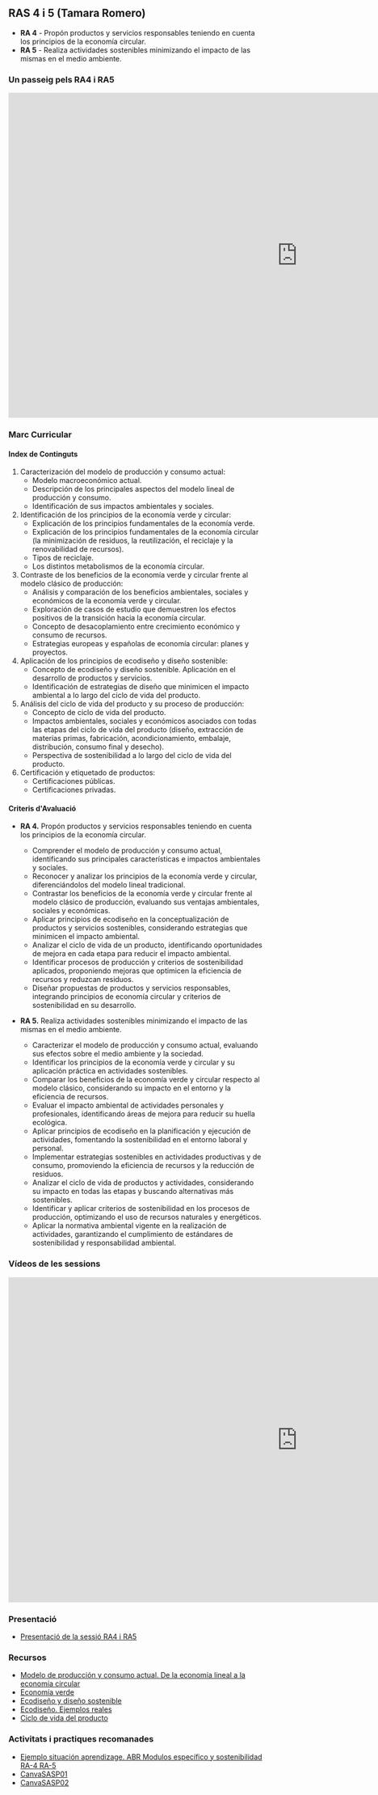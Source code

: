 
## RAS 4 i 5 (Tamara Romero)

* **RA 4** - Propón productos y servicios responsables teniendo en cuenta los principios de la economía circular.
* **RA 5** - Realiza actividades sostenibles minimizando el impacto de las mismas en el medio ambiente.

### Un passeig pels RA4 i RA5

<iframe width="1143" height="643" src="https://www.youtube.com/embed/U1exEtZDnKs" title="Tamara 1minuto" frameborder="0" allow="accelerometer; autoplay; clipboard-write; encrypted-media; gyroscope; picture-in-picture; web-share" referrerpolicy="strict-origin-when-cross-origin" allowfullscreen></iframe>

### Marc Curricular

#### Index de Continguts

1. Caracterización del modelo de producción y consumo actual:
    * Modelo macroeconómico actual.
    * Descripción de los principales aspectos del modelo lineal de producción y consumo.
    * Identificación de sus impactos ambientales y sociales.
2. Identificación de los principios de la economía verde y circular:
    * Explicación de los principios fundamentales de la economía verde.
    * Explicación de los principios fundamentales de la economía circular (la minimización de residuos, la reutilización, el reciclaje y la renovabilidad de recursos).
    * Tipos de reciclaje.
    * Los distintos metabolismos de la economía circular.
3. Contraste de los beneficios de la economía verde y circular frente al modelo clásico de producción:
    * Análisis y comparación de los beneficios ambientales, sociales y económicos de la economía verde y circular.
    * Exploración de casos de estudio que demuestren los efectos positivos de la transición hacia la economía circular.
    * Concepto de desacoplamiento entre crecimiento económico y consumo de recursos.
    * Estrategias europeas y españolas de economía circular: planes y proyectos.
4. Aplicación de los principios de ecodiseño y diseño sostenible:
    * Concepto de ecodiseño y diseño sostenible. Aplicación en el desarrollo de productos y servicios.
    * Identificación de estrategias de diseño que minimicen el impacto ambiental a lo largo del ciclo de vida del producto.
5. Análisis del ciclo de vida del producto y su proceso de producción:
    * Concepto de ciclo de vida del producto.
    * Impactos ambientales, sociales y económicos asociados con todas las etapas del ciclo de vida del producto (diseño, extracción de materias primas, fabricación, acondicionamiento, embalaje, distribución, consumo final y desecho).
    * Perspectiva de sostenibilidad a lo largo del ciclo de vida del producto.
6. Certificación y etiquetado de productos:
    * Certificaciones públicas.
    * Certificaciones privadas.

#### Criteris d'Avaluació

* **RA 4.** Propón productos y servicios responsables teniendo en cuenta los principios de la economía circular.
    * Comprender el modelo de producción y consumo actual, identificando sus principales características e impactos ambientales y sociales.
    * Reconocer y analizar los principios de la economía verde y circular, diferenciándolos del modelo lineal tradicional.
    * Contrastar los beneficios de la economía verde y circular frente al modelo clásico de producción, evaluando sus ventajas ambientales, sociales y económicas.
    * Aplicar principios de ecodiseño en la conceptualización de productos y servicios sostenibles, considerando estrategias que minimicen el impacto ambiental.
    * Analizar el ciclo de vida de un producto, identificando oportunidades de mejora en cada etapa para reducir el impacto ambiental.
    * Identificar procesos de producción y criterios de sostenibilidad aplicados, proponiendo mejoras que optimicen la eficiencia de recursos y reduzcan residuos.
    * Diseñar propuestas de productos y servicios responsables, integrando principios de economía circular y criterios de sostenibilidad en su desarrollo.

* **RA 5.** Realiza actividades sostenibles minimizando el impacto de las mismas en el medio ambiente.
    * Caracterizar el modelo de producción y consumo actual, evaluando sus efectos sobre el medio ambiente y la sociedad.
    * Identificar los principios de la economía verde y circular y su aplicación práctica en actividades sostenibles.
    * Comparar los beneficios de la economía verde y circular respecto al modelo clásico, considerando su impacto en el entorno y la eficiencia de recursos.
    * Evaluar el impacto ambiental de actividades personales y profesionales, identificando áreas de mejora para reducir su huella ecológica.
    * Aplicar principios de ecodiseño en la planificación y ejecución de actividades, fomentando la sostenibilidad en el entorno laboral y personal.
    * Implementar estrategias sostenibles en actividades productivas y de consumo, promoviendo la eficiencia de recursos y la reducción de residuos.
    * Analizar el ciclo de vida de productos y actividades, considerando su impacto en todas las etapas y buscando alternativas más sostenibles.
    * Identificar y aplicar criterios de sostenibilidad en los procesos de producción, optimizando el uso de recursos naturales y energéticos.
    * Aplicar la normativa ambiental vigente en la realización de actividades, garantizando el cumplimiento de estándares de sostenibilidad y responsabilidad ambiental.

### Vídeos de les sessions

<iframe width="1143" height="643" src="https://www.youtube.com/embed/Y1UqOfeSkEc" title="3r Sessió curs sostenibilitat RA4 RA5 (Tamara Romero)" frameborder="0" allow="accelerometer; autoplay; clipboard-write; encrypted-media; gyroscope; picture-in-picture; web-share" referrerpolicy="strict-origin-when-cross-origin" allowfullscreen></iframe>

### Presentació

* [Presentació de la sessió RA4 i RA5](rsc/ra4_ra5/webinar%20para%20entregar.pdf)

### Recursos


* [Modelo de producción y consumo actual. De la economía lineal a la economía circular](https://youtu.be/Lc4-2cVKxp0?si=EnuZMO3ymEABQwfR)
* [Economía verde](rsc/ra4_ra5/ECONOMIA%20VERDE_tcm30-185212.pdf)
* [Ecodiseño y diseño sostenible](https://youtu.be/4VReody58_0?si=Zjm9sZnMUpev79ZY)
* [Ecodiseño. Ejemplos reales](https://youtu.be/P1473XK6Ec4?si=4AS39s5MDT_5POXW)
* [Ciclo de vida del producto](rsc/ra4_ra5/Publicacion-63-Analisis-del-Ciclo-de-Vida.pdf)

### Activitats i practiques recomanades

* [Ejemplo situación aprendizage. ABR Modulos específico y sostenibilidad RA-4 RA-5](rsc/ra4_ra5/Situación%20de%20Aprendizaje%20RA4%20y%20RA5.docx)
* [CanvaSASP01](rsc/ra4_ra5/CanvaSASP01.pdf)
* [CanvaSASP02](rsc/ra4_ra5/CanvaSASP02.pdf)
